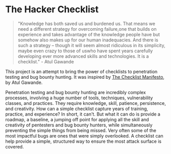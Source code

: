 # The Hacker Checklist

> "Knowledge has both saved us and burdened us. That means we need a different strategy for overcoming failure,one that builds on experience and takes advantage of the knowledge people have but somehow also makes up for our human inadequacies. And there is such a strategy – though it will seem almost ridiculous in its simplicity, maybe even crazy to those of uswho have spent years carefully developing ever more advanced skills and technologies. It is a checklist." - Atul Gawande


This project is an attempt to bring the power of checklists to penetration testing and bug bounty hunting. It was inspired by [The Checklist Manifesto](http://atulgawande.com/book/the-checklist-manifesto/), by Atul Gawande.


Penetration testing and bug bounty hunting are incredibly complex processes, involving a huge number of tools, techniques, vulnerability classes, and practices. They require knowledge, skill, patience, persistence, and creativity. How can a simple checklist capture years of training, practice, and experience? In short, it can't. But what it can do is provide a roadmap, a baseline, a jumping off point for applying all the skill and creativity of pentesters and bug bounty hunters, while simultaneously preventing the simple things from being missed. Very often some of the most impactful bugs are ones that were simply overlooked. A checklist can help provide a simple, structured way to ensure the most attack surface is covered.
